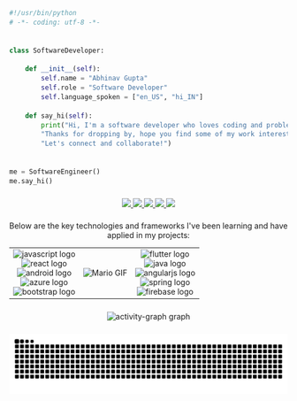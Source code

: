 ```python
#!/usr/bin/python
# -*- coding: utf-8 -*-


class SoftwareDeveloper:

    def __init__(self):
        self.name = "Abhinav Gupta"
        self.role = "Software Developer"
        self.language_spoken = ["en_US", "hi_IN"]

    def say_hi(self):
        print("Hi, I'm a software developer who loves coding and problem-solving."
        "Thanks for dropping by, hope you find some of my work interesting."
        "Let's connect and collaborate!")


me = SoftwareEngineer()
me.say_hi()
```

###

<div align="center">
  <a href=mailto:“abhinav30g@gmail.com" target="_blank">
    <img src="https://user-images.githubusercontent.com/74038190/216122065-2f028bae-25d6-4a3c-bc9f-175394ed5011.png"  width="100" />
  </a>
  <a href="https://www.linkedin.com/in/abhinav-gupta-b4a2b51aa/" target="_blank">
    <img src="https://user-images.githubusercontent.com/74038190/235294012-0a55e343-37ad-4b0f-924f-c8431d9d2483.gif" width="100">
  </a>
  <a href="https://www.youtube.com/channel/UCcdRIxa9rdPNT7iQhckey6w" target="_blank">
    <img src="https://user-images.githubusercontent.com/74038190/235294007-de441046-823e-4eff-89bf-d4df52858b65.gif" width="100">
  </a>
  <a href="https://twitter.com/_ag30_" target="_blank">
    <img src="https://github.com/Anmol-Baranwal/Cool-GIFs-For-GitHub/assets/74038190/cc4fe88c-7f7a-41d8-b449-34b7a178c1c6" width="100">
  </a>
  <a href="https://www.instagram.com/_ag30_/" target="_blank">
    <img src="https://user-images.githubusercontent.com/74038190/235294013-a33e5c43-a01c-43f6-b44d-a406d8b4ab75.gif" width="100">
  </a>
</div>

###

<p align="center">Below are the key technologies and frameworks I've been learning and have applied in my projects:</p>

<div align="center">
  <table>
    <tr>
      <td align="center" style="vertical-align: middle;">
        <img src="https://cdn.jsdelivr.net/gh/devicons/devicon/icons/javascript/javascript-original.svg" height="47" alt="javascript logo" />
        <br />
        <img src="https://cdn.jsdelivr.net/gh/devicons/devicon/icons/react/react-original.svg" height="47" alt="react logo" />
        <br />
        <img src="https://cdn.jsdelivr.net/gh/devicons/devicon/icons/android/android-original.svg" height="47" alt="android logo" />
        <br />
        <img src="https://cdn.jsdelivr.net/gh/devicons/devicon/icons/azure/azure-original.svg" height="47" alt="azure logo" />
        <br />
        <img src="https://cdn.jsdelivr.net/gh/devicons/devicon/icons/bootstrap/bootstrap-original.svg" height="47" alt="bootstrap logo" />
      </td>
      <td align="center">
        <img src="https://user-images.githubusercontent.com/74038190/225813708-98b745f2-7d22-48cf-9150-083f1b00d6c9.gif" width="400" alt="Mario GIF" />
      </td>
      <td align="center" style="vertical-align: middle;">
        <img src="https://cdn.jsdelivr.net/gh/devicons/devicon/icons/flutter/flutter-original.svg" height="47" alt="flutter logo" />
        <br />
        <img src="https://cdn.jsdelivr.net/gh/devicons/devicon/icons/java/java-original.svg" height="47" alt="java logo" />
        <br />
        <img src="https://cdn.jsdelivr.net/gh/devicons/devicon/icons/angularjs/angularjs-original.svg" height="47" alt="angularjs logo" />
        <br />
        <img src="https://cdn.jsdelivr.net/gh/devicons/devicon/icons/spring/spring-original.svg" height="47" alt="spring logo" />
        <br />
        <img src="https://cdn.jsdelivr.net/gh/devicons/devicon/icons/firebase/firebase-plain.svg" height="47" alt="firebase logo" />
      </td>
    </tr>
  </table>
</div>


###

<div align="center">
  <img src="https://github-readme-activity-graph.vercel.app/graph?username=Abhinav-3009&radius=16&theme=react&area=true&order=5" height="300" alt="activity-graph graph"  />
</div>

###

<img src="https://raw.githubusercontent.com/Abhinav-3009/Abhinav-3009/output/snake.svg" alt="Snake animation" />

###
